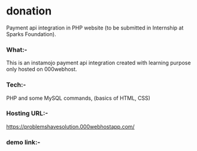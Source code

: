 # donation
Payment api integration in PHP website (to be submitted in Internship at Sparks Foundation).

### What:-
This is an instamojo payment api integration created with learning purpose only hosted on 000webhost.

### Tech:-
PHP and some MySQL commands, (basics of HTML, CSS)

### Hosting URL:-
https://problemshavesolution.000webhostapp.com/


### demo link:-
